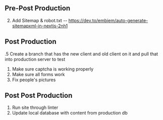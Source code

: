 ## Pre-Post Production
2. Add Sitemap & robot.txt -- https://dev.to/embiem/auto-generate-sitemapxml-in-nextjs-2nh1

## Post Production
.5 Create a branch that has the new client and old client on it and pull that into production server to test
1. Make sure captcha is working properly
2. Make sure all forms work
3. Fix people's pictures

## Post Post Production
1. Run site through linter
2. Update local database with content from production db


